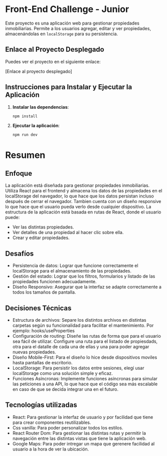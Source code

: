 # Front-End Challenge - Junior

Este proyecto es una aplicación web para gestionar propiedades inmobiliarias. Permite a los usuarios agregar, editar y ver propiedades, almacenándolas en `localStorage` para su persistencia.

## Enlace al Proyecto Desplegado

Puedes ver el proyecto en el siguiente enlace:

[Enlace al proyecto desplegado]

## Instrucciones para Instalar y Ejecutar la Aplicación

1. **Instalar las dependencias**:

   ```bash
   npm install
   ```

2. **Ejecutar la aplicación**:
   ```bash
   npm run dev
   ```

# Resumen

## Enfoque

La aplicación está diseñada para gestionar propiedades inmobiliarias. Utiliza React para el frontend y almacena los datos de las propiedades en el localStorage del navegador, lo que hace que los datos persistan incluso después de cerrar el navegador. Tambien cuenta con un diseño responsive lo que hace que el usuario pueda verlo desde cualquier dispositivo.
La estructura de la aplicación está basada en rutas de React, donde el usuario puede:

- Ver las distintas propiedades.
- Ver detalles de una propiedad al hacer clic sobre ella.
- Crear y editar propiedades.

## Desafíos

- Persistencia de datos: Lograr que funcione correctamente el localStorage para el almacenamiento de las propiedades.
- Gestión del estado: Lograr que los filtros, formularios y listado de las propiedades funcionen adecuadamente.
- Diseño Responsivo: Asegurar que la interfaz se adapte correctamente a todos los tamaños de pantalla.

## Decisiones Técnicas

- Estructura de archivos: Separe los distintos archivos en distintas carpetas según su funcionalidad para facilitar el mantenimiento. Por ejemplo: hooks/useProperties
- Configuración de routing: Diseñe las rutas de forma que para el usuario sea fácil de utilizar. Configure una ruta para el listado de propiesdads, otra para el datalle de cada una de ellas y una para poder agregar nuevas propiedades.
- Diseño Mobile-First: Para el diseño lo hice desde dispositivos moviles hasta pantallas de escritorio.
- LocalStorage: Para persistir los datos entre sesiones, elegí usar localStorage como una solución simple y eficaz.
- Funciones Asíncronas: Implemente funciones asíncronas para simular las peticiones a una API, lo que hace que el código sea más escalable en caso de que se decida integrar una en el futuro.

## Tecnologías utilizadas

- React: Para gestionar la interfaz de usuario y por facilidad que tiene para crear componentes reutilizables.
- Css vanilla: Para poder personalizar todos los estilos.
- React Router Dom: Para gestionar las distintas rutas y permitir la navegación entre las distintas vistas que tiene la aplicación web.
- Google Maps: Para poder intregar un mapa que gerenere facilidad al usuario a la hora de ver la ubicación.

